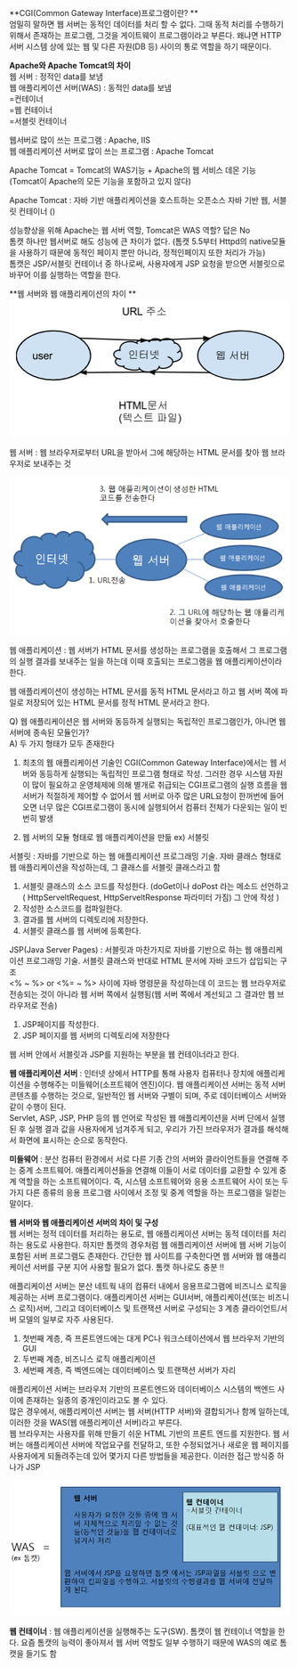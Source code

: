**CGI(Common Gateway Interface)프로그램이란? **</br>
엄밀히 말하면 웹 서버는 동적인 데이터를 처리 할 수 없다. 그때 동적 처리를 수행하기 위해서 존재하는 프로그램, 그것을 게이트웨이 프로그램이라고 부른다. 왜냐면 HTTP 서버 시스템 상에 있는 웹 및 다른 자원(DB 등) 사이의 통로 역할을 하기 때문이다.

**Apache와 Apache Tomcat의 차이**</br>
웹 서버 : 정적인 data를 보냄</br>
웹 애플리케이션 서버(WAS) : 동적인 data를 보냄 </br>
=컨테이너</br>
=웹 컨테이너</br>
=서블릿 컨테이너 </br>

웹서버로 많이 쓰는 프로그램 : Apache, IIS </br>
웹 애플리케이션 서버로 많이 쓰는 프로그램 : Apache Tomcat</br>

Apache Tomcat = Tomcat의 WAS기능 + Apache의 웹 서비스 데몬 기능 </br>
(Tomcat이 Apache의 모든 기능을 포함하고 있지 않다)</br>

Apache Tomcat : 자바 기반 애플리케이션을 호스트하는 오픈소스 자바 기반 웹, 서블릿 컨테이너
()

성능향상을 위해 Apache는 웹 서버 역할, Tomcat은 WAS 역할? 답은 No </br>
톰캣 하나만 웹서버로 해도 성능에 큰 차이가 없다. (톰캣 5.5부터 Httpd의 native모듈을 사용하기 때문에 동적인 페이지 뿐만 아니라, 정적인페이지 또한 처리가 가능) </br>
톰캣은 JSP/서블릿 컨테이너 중 하나로써, 사용자에게 JSP 요청을 받으면 서블릿으로 바꾸어 이를 실행하는 역할을 한다. </br>

**웹 서버와 웹 애플리케이션의 차이 **
![](33.PNG)

웹 서버 : 웹 브라우저로부터 URL을 받아서 그에 해당하는 HTML 문서를 찾아 웹 브라우저로 보내주는 것 </br>

![](11.PNG)

웹 애플리케이션 : 웹 서버가 HTML 문서를 생성하는 프로그램을 호출해서 그 프로그램의 실행 결과를 보내주는 일을 하는데 이때 호출되는 프로그램을 웹 애플리케이션이라 한다.

웹 애플리케이션이 생성하는 HTML 문서를 동적 HTML 문서라고 하고 웹 서버 쪽에 파일로 저장되어 있는 HTML 문서를 정적 HTML 문서라고 한다.

Q) 웹 애플리케이션은 웹 서버와 동등하게 실행되는 독립적인 프로그램인가, 아니면 웹 서버에 종속된 모듈인가? </br>
A) 두 가지 형태가 모두 존재한다 </br>
1. 최초의 웹 애플리케이션 기술인 CGI(Common Gateway Interface)에서는 웹 서버와 동등하게 실행되는 독립적인 프로그램 형태로 작성. 그러한 경우 시스템 자원이 많이 필요하고 운영체제에 의해 별개로 취급되는 CGI프로그램의 실행 흐름을 웹서버가 적절하게 제어할 수 없어서 웹 서버로 아주 많은 URL요청이 한꺼번에 들어오면 너무 많은 CGI프로그램이 동시에 실행되어서 컴퓨터 전체가 다운되는 일이 빈번히 발생

2. 웹 서버의 모듈 형태로 웹 애플리케이션을 만듦 ex) 서블릿
 
서블릿 : 자바를 기반으로 하는 웹 애플리케이션 프로그래밍 기술.  자바 클래스 형태로 웹 애플리케이션을 작성하는데, 그 클래스를 서블릿 클래스라고 함

1. 서블릿 클래스의 소스 코드를 작성한다.
(doGet이나 doPost 라는 메소드 선언하고</br>( HttpServeltRequest, HttpServeltResponse 파라미터 가짐) 그 안에 작성 )
2. 작성한 소스코드를 컴파일한다.
3. 결과를 웹 서버의 디렉토리에 저장한다.
4. 서블릿 클래스를 웹 서버에 등록한다. 


JSP(Java Server Pages) : 서블릿과 마찬가지로 자바를 기반으로 하는 웹 애플리케이션 프로그래밍 기술. 서블릿 클래스와 반대로 HTML 문서에 자바 코드가 삽입되는 구조 </br>
<% ~ %> or <%= ~ %> 사이에 자바 명령문을 작성하는데 이 코드는 웹 브라우저로 전송되는 것이 아니라 웹 서버 쪽에서 실행됨(웹 서버 쪽에서 계선되고 그 결과만 웹 브라우저로 전송) </br>

1. JSP페이지를 작성한다.
2. JSP 페이지를 웹 서버의 디렉토리에 저장한다 

웹 서버 안에서 서블릿과 JSP를 지원하는 부분을 웹 컨테이너라고 한다.</br>

**웹 애플리케이션 서버** : 인터넷 상에서 HTTP를 통해 사용자 컴퓨터나 장치에 애플리케이션을 수행해주는 미들웨어(소프트웨어 엔진)이다. 웹 애플리케이션 서버는 동적 서버 콘텐츠를 수행하는 것으로, 일반적인 웹 서버와 구별이 되며, 주로 데이터베이스 서버와 같이 수행이 된다. </br>
Servlet, ASP, JSP, PHP 등의 웹 언어로 작성된 웹 애플리케이션을 서버 단에서 실행된 후 실행 결과 값을 사용자에게 넘겨주게 되고, 우리가 가진 브라우저가 결과를 해석해서 화면에 표시하는 순으로 동작한다.

**미들웨어** : 분산 컴퓨터 환경에서 서로 다른 기종 간의 서버와 클라이언트들을 연결해 주는 중계 소프트웨어. 
애플리케이션들을 연결해 이들이 서로 데이터를 교환할 수 있게 중계 역할을 하는 소프트웨어이다. 즉, 시스템 소프트웨어와 응용 소프트웨어 사이 또는 두 가지 다른 종류의 응용 프로그램 사이에서 조정 및 중계 역할을 하는 프로그램을 일컫는 말이다.

**웹 서버와 웹 애플리케이션 서버의 차이 및 구성** </br>
웹 서버는 정적 데이터를 처리하는 용도로, 웹 애플리케이션 서버는 동적 데이터를 처리하는 용도로 사용한다. 하지만 톰캣의 경우처럼 웹 애플리케이션 서버에 웹 서버 기능이 포함된 서버 프로그램도 존재한다. 간단한 웹 사이트를 구축한다면 웹 서버와 웹 애플리케이션 서버를 구분 지어 사용할 필요가 없다. 톰캣 하나로도 충분 !!


애플리케이션 서버는 분산 네트웍 내의 컴퓨터 내에서 응용프로그램에 비즈니스 로직을 제공하는 서버 프로그램이다. 애플리케이션 서버는 GUI서버, 애플리케이션(또는 비즈니스 로직)서버, 그리고 데이터베이스 및 트랜잭션 서버로 구성되는 3 계층 클라이언트/서버 모델의 일부로 자주 사용된다.</br>
1. 첫번째 계층, 즉 프론트엔드에는 대게 PC나 워크스테이션에서 웹 브라우저 기반의GUI
2. 두번째 계층, 비즈니스 로직 애플리케이션 
3. 세번째 계층, 즉 벡엔드에는 데이터베이스 및 트랜잭션 서버가 자리

애플리케이션 서버는 브라우저 기반의 프론트엔드와 데이터베이스 시스템의 백엔드 사이에 존재하는 일종의 중개인이라고도 볼 수 있다.</br>
많은 경우에서, 애플리케이션 서버는 웹 서버(HTTP 서버)와 결합되거나 함께 일하는데, 이러한 것을 WAS(웹 애플리케이션 서버)라고 부른다.</br> 웹 브라우저는 사용자를 위해 만들기 쉬운  HTML 기반의 프론트 엔드를 지원한다. 웹 서버는 애플리케이션 서버에 작업요구를 전달하고, 또한 수정되었거나 새로운 웹 페이지를 사용자에게 되돌려주는데 있어 몇가지 다른 방법들을 제공한다. 이러한 접근 방식중 하나가 JSP

![](22.PNG)

**웹 컨테이너** : 웹 애플리케이션을 실행해주는 도구(SW). 톰캣이 웹 컨테이너 역할을 한다. 요즘 톰캣의 능력이 좋아져서 웹 서버 역할도 일부 수행하기 때문에 WAS의 예로 톰캣을 들기도 함 
